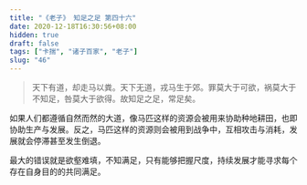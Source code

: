 ```yaml
---
title: "《老子》 知足之足 第四十六"
date: 2020-12-18T16:30:56+08:00
hidden: true
draft: false
tags: ["卡揣", "诸子百家", "老子"]
slug: "46"
---
```


> 天下有道，却走马以粪。天下无道，戎马生于郊。罪莫大于可欲，祸莫大于不知足，咎莫大于欲得。故知足之足，常足矣。

如果人们都遵循自然而然的大道，像马匹这样的资源会被用来协助种地耕田，也即协助生产与发展。反之，马匹这样的资源则会被用到战争中，互相攻击与消耗，发展就会停滞甚至发生倒退。

最大的错误就是欲壑难填，不知满足，只有能够把握尺度，持续发展才能寻求每个存在自身目的的共同满足。